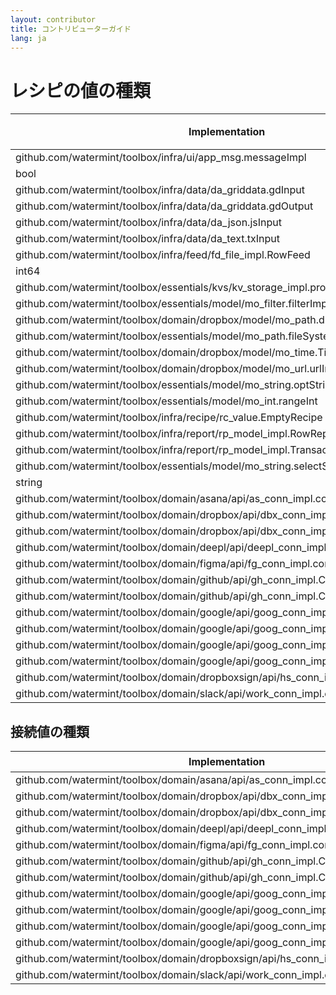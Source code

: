 ```yaml
---
layout: contributor
title: コントリビューターガイド
lang: ja
---
```


# レシピの値の種類

| Implementation                                                                     | Conn  | Conns | CustomValueText | ErrorHandler | Feed  | GridDataInput | GridDataOutput | JsonInput | Message | Messages | レポート | Reports | TextInput |
|------------------------------------------------------------------------------------|-------|-------|-----------------|--------------|-------|---------------|----------------|-----------|---------|----------|----------|---------|-----------|
| github.com/watermint/toolbox/infra/ui/app_msg.messageImpl                          | false | false | false           | false        | false | false         | false          | false     | true    | false    | false    | false   | false     |
| bool                                                                               | false | false | false           | false        | false | false         | false          | false     | false   | false    | false    | false   | false     |
| github.com/watermint/toolbox/infra/data/da_griddata.gdInput                        | false | false | true            | false        | false | true          | false          | false     | false   | false    | false    | false   | false     |
| github.com/watermint/toolbox/infra/data/da_griddata.gdOutput                       | false | false | true            | false        | false | false         | true           | false     | false   | false    | false    | false   | false     |
| github.com/watermint/toolbox/infra/data/da_json.jsInput                            | false | false | true            | false        | false | false         | false          | true      | false   | false    | false    | false   | false     |
| github.com/watermint/toolbox/infra/data/da_text.txInput                            | false | false | true            | false        | false | false         | false          | false     | false   | false    | false    | false   | true      |
| github.com/watermint/toolbox/infra/feed/fd_file_impl.RowFeed                       | false | false | true            | false        | true  | false         | false          | false     | false   | false    | false    | false   | false     |
| int64                                                                              | false | false | false           | false        | false | false         | false          | false     | false   | false    | false    | false   | false     |
| github.com/watermint/toolbox/essentials/kvs/kv_storage_impl.proxyImpl              | false | false | false           | false        | false | false         | false          | false     | false   | false    | false    | false   | false     |
| github.com/watermint/toolbox/essentials/model/mo_filter.filterImpl                 | false | false | false           | false        | false | false         | false          | false     | false   | false    | false    | false   | false     |
| github.com/watermint/toolbox/domain/dropbox/model/mo_path.dropboxPathImpl          | false | false | true            | false        | false | false         | false          | false     | false   | false    | false    | false   | false     |
| github.com/watermint/toolbox/essentials/model/mo_path.fileSystemPathImpl           | false | false | true            | false        | false | false         | false          | false     | false   | false    | false    | false   | false     |
| github.com/watermint/toolbox/domain/dropbox/model/mo_time.TimeImpl                 | false | false | true            | false        | false | false         | false          | false     | false   | false    | false    | false   | false     |
| github.com/watermint/toolbox/domain/dropbox/model/mo_url.urlImpl                   | false | false | true            | false        | false | false         | false          | false     | false   | false    | false    | false   | false     |
| github.com/watermint/toolbox/essentials/model/mo_string.optString                  | false | false | true            | false        | false | false         | false          | false     | false   | false    | false    | false   | false     |
| github.com/watermint/toolbox/essentials/model/mo_int.rangeInt                      | false | false | true            | false        | false | false         | false          | false     | false   | false    | false    | false   | false     |
| github.com/watermint/toolbox/infra/recipe/rc_value.EmptyRecipe                     | false | true  | false           | false        | false | false         | false          | false     | false   | true     | false    | true    | false     |
| github.com/watermint/toolbox/infra/report/rp_model_impl.RowReport                  | false | false | false           | false        | false | false         | false          | false     | false   | false    | true     | false   | false     |
| github.com/watermint/toolbox/infra/report/rp_model_impl.TransactionReport          | false | false | false           | false        | false | false         | false          | false     | false   | false    | true     | false   | false     |
| github.com/watermint/toolbox/essentials/model/mo_string.selectStringInternal       | false | false | true            | false        | false | false         | false          | false     | false   | false    | false    | false   | false     |
| string                                                                             | false | false | false           | false        | false | false         | false          | false     | false   | false    | false    | false   | false     |
| github.com/watermint/toolbox/domain/asana/api/as_conn_impl.connAsanaApi            | true  | false | true            | false        | false | false         | false          | false     | false   | false    | false    | false   | false     |
| github.com/watermint/toolbox/domain/dropbox/api/dbx_conn_impl.connScopedIndividual | true  | false | true            | false        | false | false         | false          | false     | false   | false    | false    | false   | false     |
| github.com/watermint/toolbox/domain/dropbox/api/dbx_conn_impl.connScopedTeam       | true  | false | true            | false        | false | false         | false          | false     | false   | false    | false    | false   | false     |
| github.com/watermint/toolbox/domain/deepl/api/deepl_conn_impl.connDeeplApiImpl     | true  | false | true            | false        | false | false         | false          | false     | false   | false    | false    | false   | false     |
| github.com/watermint/toolbox/domain/figma/api/fg_conn_impl.connFigmaApi            | true  | false | true            | false        | false | false         | false          | false     | false   | false    | false    | false   | false     |
| github.com/watermint/toolbox/domain/github/api/gh_conn_impl.ConnGithubPublic       | true  | false | true            | false        | false | false         | false          | false     | false   | false    | false    | false   | false     |
| github.com/watermint/toolbox/domain/github/api/gh_conn_impl.ConnGithubRepo         | true  | false | true            | false        | false | false         | false          | false     | false   | false    | false    | false   | false     |
| github.com/watermint/toolbox/domain/google/api/goog_conn_impl.connGoogleCalendar   | true  | false | true            | false        | false | false         | false          | false     | false   | false    | false    | false   | false     |
| github.com/watermint/toolbox/domain/google/api/goog_conn_impl.connGoogleMail       | true  | false | true            | false        | false | false         | false          | false     | false   | false    | false    | false   | false     |
| github.com/watermint/toolbox/domain/google/api/goog_conn_impl.connSheets           | true  | false | true            | false        | false | false         | false          | false     | false   | false    | false    | false   | false     |
| github.com/watermint/toolbox/domain/google/api/goog_conn_impl.connTranslateImpl    | true  | false | true            | false        | false | false         | false          | false     | false   | false    | false    | false   | false     |
| github.com/watermint/toolbox/domain/dropboxsign/api/hs_conn_impl.connHelloSignApi  | true  | false | true            | false        | false | false         | false          | false     | false   | false    | false    | false   | false     |
| github.com/watermint/toolbox/domain/slack/api/work_conn_impl.connSlackApi          | true  | false | true            | false        | false | false         | false          | false     | false   | false    | false    | false   | false     |

## 接続値の種類

| Implementation                                                                     | CustomValueText | サービス名       | スコープラベル      |
|------------------------------------------------------------------------------------|-----------------|------------------|---------------------|
| github.com/watermint/toolbox/domain/asana/api/as_conn_impl.connAsanaApi            | true            | asana            | asana               |
| github.com/watermint/toolbox/domain/dropbox/api/dbx_conn_impl.connScopedIndividual | true            | dropbox          | dropbox_individual  |
| github.com/watermint/toolbox/domain/dropbox/api/dbx_conn_impl.connScopedTeam       | true            | dropbox_business | dropbox_team        |
| github.com/watermint/toolbox/domain/deepl/api/deepl_conn_impl.connDeeplApiImpl     | true            | deepl            | deepl               |
| github.com/watermint/toolbox/domain/figma/api/fg_conn_impl.connFigmaApi            | true            | figma            | figma               |
| github.com/watermint/toolbox/domain/github/api/gh_conn_impl.ConnGithubPublic       | true            | github           | github_public       |
| github.com/watermint/toolbox/domain/github/api/gh_conn_impl.ConnGithubRepo         | true            | github           | github_repo         |
| github.com/watermint/toolbox/domain/google/api/goog_conn_impl.connGoogleCalendar   | true            | google_calendar  | google_calendar2024 |
| github.com/watermint/toolbox/domain/google/api/goog_conn_impl.connGoogleMail       | true            | google_mail      | google_mail2024     |
| github.com/watermint/toolbox/domain/google/api/goog_conn_impl.connSheets           | true            | google_sheets    | google_sheets2024   |
| github.com/watermint/toolbox/domain/google/api/goog_conn_impl.connTranslateImpl    | true            | google_translate | google_translate    |
| github.com/watermint/toolbox/domain/dropboxsign/api/hs_conn_impl.connHelloSignApi  | true            | dropbox_sign     | dropbox_sign        |
| github.com/watermint/toolbox/domain/slack/api/work_conn_impl.connSlackApi          | true            | slack            | slack               |


